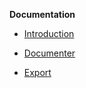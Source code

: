 **Documentation**

  * [Introduction](README.md)
  * [Documenter](docs/Documenter.md)

  * [Export](docs/Export.md)

